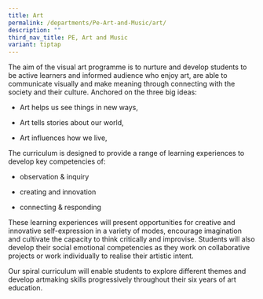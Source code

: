 ```yaml
---
title: Art
permalink: /departments/Pe-Art-and-Music/art/
description: ""
third_nav_title: PE, Art and Music
variant: tiptap
---
```

<p>The aim of the visual art programme is to nurture and develop students
to be active learners and informed audience who enjoy art, are able to
communicate visually and make meaning through connecting with the society
and their culture. Anchored on the three big ideas:</p>
<ul data-tight="true" class="tight">
<li>
<p>Art helps us see things in new ways,</p>
</li>
<li>
<p>Art tells stories about our world,</p>
</li>
<li>
<p>Art influences how we live,</p>
</li>
</ul>
<p>The curriculum is designed to provide a range of learning experiences
to develop key competencies of:</p>
<ul data-tight="true" class="tight">
<li>
<p>observation &amp; inquiry</p>
</li>
<li>
<p>creating and innovation</p>
</li>
<li>
<p>connecting &amp; responding</p>
</li>
</ul>
<p>These learning experiences will present opportunities for creative and
innovative self-expression in a variety of modes, encourage imagination
and cultivate the capacity to think critically and improvise. Students
will also develop their social emotional competencies as they work on collaborative
projects or work individually to realise their artistic intent.</p>
<p>Our spiral curriculum will enable students to explore different themes
and develop artmaking skills progressively throughout their six years of
art education.</p>